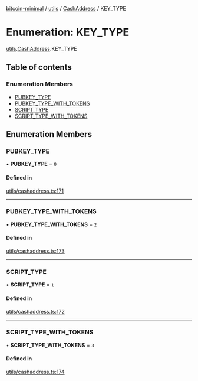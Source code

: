 [bitcoin-minimal](../README.md) / [utils](../modules/utils.md) / [CashAddress](../modules/utils.CashAddress.md) / KEY\_TYPE

# Enumeration: KEY\_TYPE

[utils](../modules/utils.md).[CashAddress](../modules/utils.CashAddress.md).KEY_TYPE

## Table of contents

### Enumeration Members

- [PUBKEY\_TYPE](utils.CashAddress.KEY_TYPE.md#pubkey_type)
- [PUBKEY\_TYPE\_WITH\_TOKENS](utils.CashAddress.KEY_TYPE.md#pubkey_type_with_tokens)
- [SCRIPT\_TYPE](utils.CashAddress.KEY_TYPE.md#script_type)
- [SCRIPT\_TYPE\_WITH\_TOKENS](utils.CashAddress.KEY_TYPE.md#script_type_with_tokens)

## Enumeration Members

### PUBKEY\_TYPE

• **PUBKEY\_TYPE** = ``0``

#### Defined in

[utils/cashaddress.ts:171](https://github.com/mainnet-pat/bitcoin-minimal/blob/master/src/utils/cashaddress.ts#L171)

___

### PUBKEY\_TYPE\_WITH\_TOKENS

• **PUBKEY\_TYPE\_WITH\_TOKENS** = ``2``

#### Defined in

[utils/cashaddress.ts:173](https://github.com/mainnet-pat/bitcoin-minimal/blob/master/src/utils/cashaddress.ts#L173)

___

### SCRIPT\_TYPE

• **SCRIPT\_TYPE** = ``1``

#### Defined in

[utils/cashaddress.ts:172](https://github.com/mainnet-pat/bitcoin-minimal/blob/master/src/utils/cashaddress.ts#L172)

___

### SCRIPT\_TYPE\_WITH\_TOKENS

• **SCRIPT\_TYPE\_WITH\_TOKENS** = ``3``

#### Defined in

[utils/cashaddress.ts:174](https://github.com/mainnet-pat/bitcoin-minimal/blob/master/src/utils/cashaddress.ts#L174)

